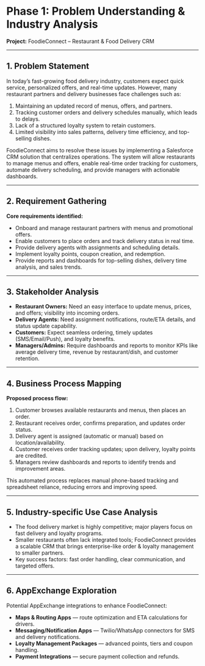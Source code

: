 # Phase 1: Problem Understanding & Industry Analysis
**Project:** FoodieConnect – Restaurant & Food Delivery CRM

---

## 1. Problem Statement
In today’s fast-growing food delivery industry, customers expect quick service, personalized offers, and real-time updates. However, many restaurant partners and delivery businesses face challenges such as:

1. Maintaining an updated record of menus, offers, and partners.  
2. Tracking customer orders and delivery schedules manually, which leads to delays.  
3. Lack of a structured loyalty system to retain customers.  
4. Limited visibility into sales patterns, delivery time efficiency, and top-selling dishes.

FoodieConnect aims to resolve these issues by implementing a Salesforce CRM solution that centralizes operations. The system will allow restaurants to manage menus and offers, enable real-time order tracking for customers, automate delivery scheduling, and provide managers with actionable dashboards.

---

## 2. Requirement Gathering
**Core requirements identified:**

- Onboard and manage restaurant partners with menus and promotional offers.  
- Enable customers to place orders and track delivery status in real time.  
- Provide delivery agents with assignments and scheduling details.  
- Implement loyalty points, coupon creation, and redemption.  
- Provide reports and dashboards for top-selling dishes, delivery time analysis, and sales trends.

---

## 3. Stakeholder Analysis
- **Restaurant Owners:** Need an easy interface to update menus, prices, and offers; visibility into incoming orders.  
- **Delivery Agents:** Need assignment notifications, route/ETA details, and status update capability.  
- **Customers:** Expect seamless ordering, timely updates (SMS/Email/Push), and loyalty benefits.  
- **Managers/Admins:** Require dashboards and reports to monitor KPIs like average delivery time, revenue by restaurant/dish, and customer retention.

---

## 4. Business Process Mapping
**Proposed process flow:**

1. Customer browses available restaurants and menus, then places an order.  
2. Restaurant receives order, confirms preparation, and updates order status.  
3. Delivery agent is assigned (automatic or manual) based on location/availability.  
4. Customer receives order tracking updates; upon delivery, loyalty points are credited.  
5. Managers review dashboards and reports to identify trends and improvement areas.

This automated process replaces manual phone-based tracking and spreadsheet reliance, reducing errors and improving speed.

---

## 5. Industry-specific Use Case Analysis
- The food delivery market is highly competitive; major players focus on fast delivery and loyalty programs.  
- Smaller restaurants often lack integrated tools; FoodieConnect provides a scalable CRM that brings enterprise-like order & loyalty management to smaller partners.  
- Key success factors: fast order handling, clear communication, and targeted offers.

---

## 6. AppExchange Exploration
Potential AppExchange integrations to enhance FoodieConnect:

- **Maps & Routing Apps** — route optimization and ETA calculations for drivers.  
- **Messaging/Notification Apps** — Twilio/WhatsApp connectors for SMS and delivery notifications.  
- **Loyalty Management Packages** — advanced points, tiers and coupon handling.  
- **Payment Integrations** — secure payment collection and refunds.

